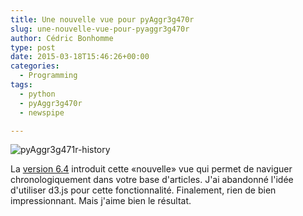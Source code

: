 ```yaml
---
title: Une nouvelle vue pour pyAggr3g470r
slug: une-nouvelle-vue-pour-pyaggr3g470r
author: Cédric Bonhomme
type: post
date: 2015-03-18T15:46:26+00:00
categories:
  - Programming
tags:
  - python
  - pyAggr3g470r
  - newspipe

---
```

![pyAggr3g471r-history](/images/blog/2015/03/pyAggr3g471r-history.png)

La [version 6.4][1] introduit cette «nouvelle» vue qui permet de naviguer
chronologiquement dans votre base d'articles.
J'ai abandonné l'idée d'utiliser d3.js pour cette fonctionnalité.
Finalement, rien de bien impressionnant. Mais j'aime bien le résultat.

 [1]: https://git.sr.ht/~cedric/pyAggr3g470r/tree/09715ee00be56af9503fddffda3d580717b8ce9a/item/NEWS.rst